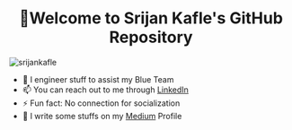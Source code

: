 <h1 align="center">👋Welcome to Srijan Kafle's GitHub Repository</h1>

<p align="left"> <img src="https://komarev.com/ghpvc/?username=srijankafle&label=Profile%20views&color=0e75b6&style=flat" alt="srijankafle" /> </p>

- 🔭 I engineer stuff to assist my Blue Team
- 📫 You can reach out to me through [LinkedIn](https://linkedin.com/in/srijankafle)
- ⚡ Fun fact: No connection for socialization
- 💬 I write some stuffs on my [Medium](https://srijankafle.medium.com/) Profile
